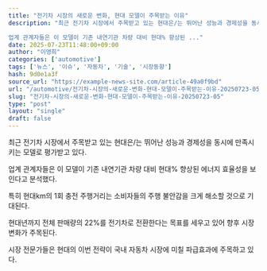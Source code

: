 ```yaml
---
title: "전기차 시장의 새로운 변화, 현대 모델이 주목받는 이유"
description: "최근 전기차 시장에서 주목받고 있는 현대은/는 뛰어난 성능과 경제성을 동시에 만족시키는 모델로 평가받고 있다.

업계 관계자들은 이 모델이 기존 내연기관 차량 대비 현대% 향상된 ..."
date: 2025-07-23T11:48:00+09:00
author: "이영희"
categories: ['automotive']
tags: ['뉴스', '이슈', '자동차', '기술', '시장동향']
hash: 9d0e1a3f
source_url: "https://example-news-site.com/article-49a0f9bd"
url: "/automotive/전기차-시장의-새로운-변화-현대-모델이-주목받는-이유-20250723-05/"
slug: "전기차-시장의-새로운-변화-현대-모델이-주목받는-이유-20250723-05"
type: "post"
layout: "single"
draft: false
---
```


최근 전기차 시장에서 주목받고 있는 현대은/는 뛰어난 성능과 경제성을 동시에 만족시키는 모델로 평가받고 있다.

업계 관계자들은 이 모델이 기존 내연기관 차량 대비 현대% 향상된 에너지 효율성을 보인다고 분석했다.

특히 현대km의 1회 충전 주행거리는 소비자들의 주행 불안감을 크게 해소할 것으로 기대된다.

현대년까지 전체 판매량의 22%를 전기차로 전환한다는 목표를 세우고 있어 향후 시장 변화가 주목된다.

시장 전문가들은 현대의 이번 전략이 국내 자동차 시장에 미칠 파급효과에 주목하고 있다.

